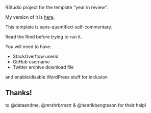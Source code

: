 RStudio project for the template "year in review".

My version of it is [here](https://rud.is/rpubs/2017-year-in-review/).

This template is sans-quantified-self-commentary.

Read the Rmd before trying to run it.

You will need to have:

- StackOverflow userid
- GitHub username
- Twitter archive download file

and enable/disable WordPress stuff for inclusion

## Thanks!

to @dataandme, @mrshrbrmstr & @henrikbengtsson for their help!
